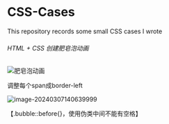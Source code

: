 # CSS-Cases
This repository records some small CSS cases I wrote



###### HTML + CSS 创建肥皂泡动画

![肥皂泡动画](https://gitee.com/tanke99/pic/raw/master/pic/肥皂泡动画.gif)



调整每个span成border-left

![image-20240307140639999](https://gitee.com/tanke99/pic/raw/master/pic/image-20240307140639999.png)

【.bubble::before{}，使用伪类中间不能有空格】
